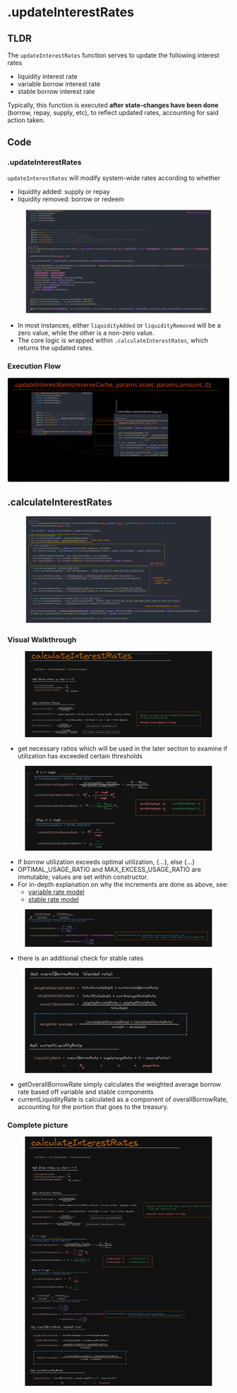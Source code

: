 # .updateInterestRates

## TLDR

The `updateInterestRates` function serves to update the following interest rates

* liquidity interest rate&#x20;
* variable borrow interest rate&#x20;
* stable borrow interest rate

Typically, this function is executed **after state-changes have been done** (borrow, repay, supply, etc), to reflect updated rates, accounting for said action taken.&#x20;

## Code

### **.updateInterestRates**&#x20;

`updateInterestRates` will modify system-wide rates according to whether&#x20;

* liquidity added: supply or repay
* liquidity removed: borrow or redeem

<figure><img src="../../.gitbook/assets/image (55).png" alt=""><figcaption></figcaption></figure>

* In most instances, either `liquidityAdded` or `liquidityRemoved` will be a zero value, while the other is a non-zero value.
* The core logic is wrapped within `.calculateInterestRates`, which returns the updated rates.

### Execution Flow

<img src="../../.gitbook/assets/file.excalidraw (28).svg" alt="" class="gitbook-drawing">

## **.calculateInterestRates**&#x20;

<figure><img src="../../.gitbook/assets/image (63).png" alt=""><figcaption></figcaption></figure>

### Visual Walkthrough&#x20;

<figure><img src="../../.gitbook/assets/image (321).png" alt=""><figcaption></figcaption></figure>

* get necessary ratios which will be used in the later section to examine if utilization has exceeded certain thresholds

<figure><img src="../../.gitbook/assets/image (89).png" alt=""><figcaption></figcaption></figure>

* If borrow utilization exceeds optimal utilization, {...}, else {...}
* OPTIMAL\_USAGE\_RATIO and MAX\_EXCESS\_USAGE\_RATIO are immutable; values are set within constructor.
* For in-depth explanation on why the increments are done as above, see:
  * [variable rate model](../../deposit-and-borrow-interest.md#borrow-interest)
  * [stable rate model ](../../stable-borrowing/#stable-rate-model)

<figure><img src="../../.gitbook/assets/image (195).png" alt=""><figcaption></figcaption></figure>

* there is an additional check for stable rates

<figure><img src="../../.gitbook/assets/image (70).png" alt=""><figcaption></figcaption></figure>

* getOverallBorrowRate simply calculates the weighted average borrow rate based off variable and stable components
* currentLiquidityRate is calculated as a component of overallBorrowRate, accounting for the portion that goes to the treasury.

### Complete picture

<figure><img src="../../.gitbook/assets/image (288).png" alt=""><figcaption></figcaption></figure>
